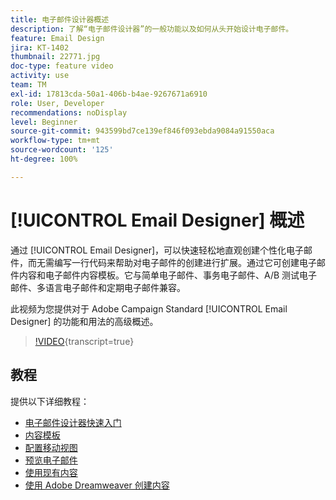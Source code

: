 ```yaml
---
title: 电子邮件设计器概述
description: 了解“电子邮件设计器”的一般功能以及如何从头开始设计电子邮件。
feature: Email Design
jira: KT-1402
thumbnail: 22771.jpg
doc-type: feature video
activity: use
team: TM
exl-id: 17813cda-50a1-406b-b4ae-9267671a6910
role: User, Developer
recommendations: noDisplay
level: Beginner
source-git-commit: 943599bd7ce139ef846f093ebda9084a91550aca
workflow-type: tm+mt
source-wordcount: '125'
ht-degree: 100%

---
```


# [!UICONTROL Email Designer] 概述

通过 [!UICONTROL Email Designer]，可以快速轻松地直观创建个性化电子邮件，而无需编写一行代码来帮助对电子邮件的创建进行扩展。通过它可创建电子邮件内容和电子邮件内容模板。它与简单电子邮件、事务电子邮件、A/B 测试电子邮件、多语言电子邮件和定期电子邮件兼容。

此视频为您提供对于 Adobe Campaign Standard [!UICONTROL Email Designer] 的功能和用法的高级概述。

>[!VIDEO](https://video.tv.adobe.com/v/22771?learn=on){transcript=true}

## 教程

提供以下详细教程：

* [电子邮件设计器快速入门](/help/designing-content/email-designer/getting-started-with-the-email-designer.md)
* [内容模板](/help/designing-content/email-designer/email-content-templates.md)
* [配置移动视图](/help/designing-content/email-designer/configure-the-mobile-view.md)
* [预览电子邮件](/help/designing-content/email-designer/preview-your-email.md)
* [使用现有内容](/help/designing-content/email-designer/working-with-existing-content.md)
* [使用 Adobe Dreamweaver 创建内容](/help/designing-content/email-designer/dreamweaver-integration.md)
